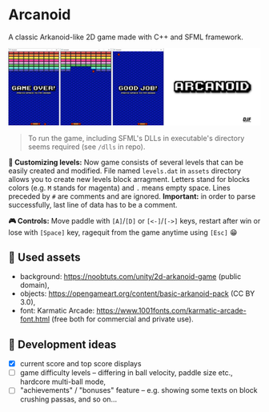# Arcanoid
A classic Arkanoid-like 2D game made with C++ and SFML framework.

![Arcanoid banner](https://github.com/kszapsza/Arcanoid/raw/master/screenshots/banner.png)

> To run the game, including SFML's DLLs in executable's directory seems required (see `/dlls` in repo).

**🧱 Customizing levels:**
Now game consists of several levels that can be easily created and modified. File named `levels.dat`  in `assets` directory allows you to create new levels block arragment. Letters stand for blocks colors (e.g. `M` stands for magenta) and `.` means empty space. Lines preceded by `#` are comments and are ignored. **Important:** in order to parse successfully, last line of data has to be a comment.

**🎮 Controls:**
Move paddle with `[A]`/`[D]` or `[<-]`/`[->]` keys, restart after win or lose with `[Space]` key, ragequit from the game anytime using `[Esc]` 😁

## 🎨 Used assets
* background: https://noobtuts.com/unity/2d-arkanoid-game (public domain),
* objects: https://opengameart.org/content/basic-arkanoid-pack (CC BY 3.0),
* font: Karmatic Arcade: https://www.1001fonts.com/karmatic-arcade-font.html (free both for commercial and private use).

## 🧠 Development ideas
- [x] current score and top score displays
- [ ] game difficulty levels – differing in ball velocity, paddle size etc., hardcore multi-ball mode,
- [ ] "achievements" / "bonuses" feature – e.g. showing some texts on block crushing passas, and so on…
